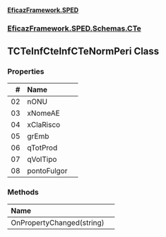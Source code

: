 #### [EficazFramework.SPED](EficazFrameworkSPED.md 'EficazFramework SPED')
### [EficazFramework.SPED.Schemas.CTe](EficazFramework.SPED.Schemas.CTe.md 'EficazFramework.SPED.Schemas.CTe')

## TCTeInfCteInfCTeNormPeri Class
### Properties

| # | Name | |
| ---: | :--- | :--- |
| 02 | nONU |  |
| 03 | xNomeAE |  |
| 04 | xClaRisco |  |
| 05 | grEmb |  |
| 06 | qTotProd |  |
| 07 | qVolTipo |  |
| 08 | pontoFulgor |  |
### Methods

| Name | |
| :--- | :--- |
| OnPropertyChanged(string) |  |
